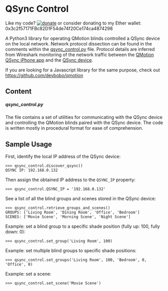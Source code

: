 # QSync Control

Like my code? [![donate](https://img.shields.io/badge/%24-Buy%20me%20a%20coffee-ef864e.svg)](https://www.buymeacoffee.com/exitexit) or consider donating to my Ether wallet: 0x3c2f57171FBc82D1F54de74f20Ce174ca4874298

A Python3 library for operating QMotion blinds controlled a QSync device on the local network.
Network protocol dissection can be found in the comments within the [qsync_control.py](./qsync_control.py) file. Protocol details are inferred from Wireshark monitoring of the network traffic between the [QMotion QSync iPhone app](https://apps.apple.com/us/app/qmotion-qsync/id1269686306) and the [QSync device](http://www.qmotionshades.com/products/25-controls/218-qsync).

If you are looking for a Javascript library for the same purpose, check out https://github.com/devbobo/qmotion

## Content

##### qsync_control.py
The file contains a set of utilities for communicating with the QSync device and controlling the QMotion blinds paired with the QSync device. The code is written mostly in procedural format for ease of comprehension.

## Sample Usage

First, identify the local IP address of the QSync device:
```
>>> qsync_control.discover_qsync()
QSYNC IP: 192.168.0.132
```
Then assign the obtained IP address to the `QSYNC_IP` property:
```
>>> qsync_control.QSYNC_IP = '192.168.0.132'
```
See a list of all the blind groups and scenes stored in the QSync device:
```
>>> qsync_control.retrieve_groups_and_scenes()
GROUPS: ['Living Room', 'Dining Room', 'Office', 'Bedroom']
SCENES: ['Movie Scene', 'Morning Scene', 'Night Scene']
```

Example: set a blind group to a specific shade position (fully up: 100, fully down: 0):
```
>>> qsync_control.set_group('Living Room', 100)
```
Example: set multiple blind groups to specific shade positions:
```
>>> qsync_control.set_groups('Living Room', 100, 'Bedroom', 0, 'Office', 0)
```
Example: set a scene:
```
>>> qsync_control.set_scene('Movie Scene')
```
